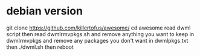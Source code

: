# debian version

git clone https://github.com/killertofus/awesome/ cd awesome read dwml script then read dwmlrmvpkgs.sh 
and remove anything you want to keep in dwmlrmvpkgs and remove any packages you don't want in dwmlpkgs.txt then ./dwml.sh
then reboot

